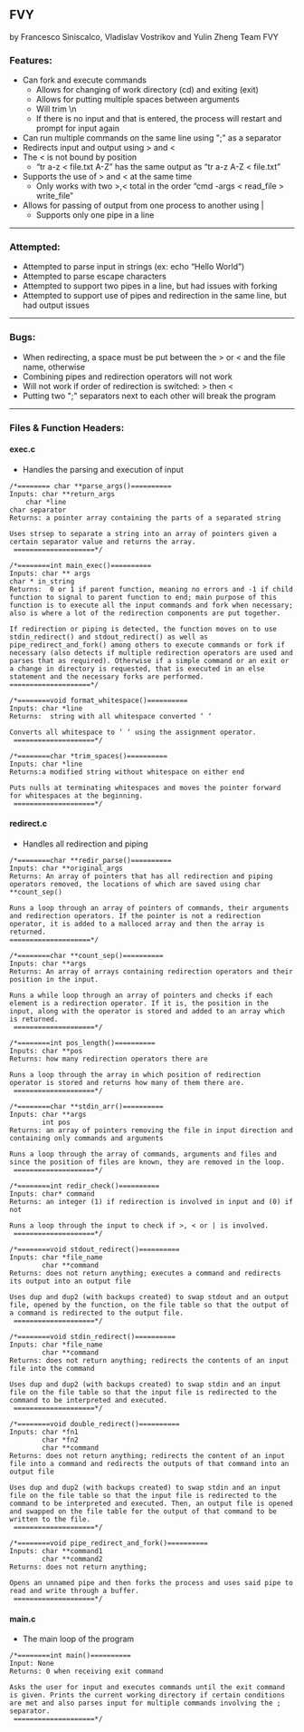 ## FVY
by Francesco Siniscalco, Vladislav Vostrikov and Yulin Zheng 
Team FVY

### Features:
- Can fork and execute commands 
    - Allows for changing of work directory (cd) and exiting (exit)
    - Allows for putting multiple spaces between arguments
    - Will trim \n 
    - If there is no input and that is entered, the process will restart and prompt for input again
- Can run multiple commands on the same line using ";" as a separator
- Redirects input and output using > and <
- The < is not bound by position
    - “tr a-z < file.txt A-Z” has the same output as “tr a-z A-Z < file.txt”
- Supports the use of > and < at the same time
	- Only works with two >,< total in the order “cmd -args < read_file > write_file”
- Allows for passing of output from one process to another using |
	- Supports only one pipe in a line

---

### Attempted:

- Attempted to parse input in strings (ex: echo “Hello World”)
- Attempted to parse escape characters
- Attempted to support two pipes in a line, but had issues with forking
- Attempted to support use of pipes and redirection in the same line, but had output issues

---

### Bugs:

- When redirecting, a space must be put between the > or < and the file name, otherwise
- Combining pipes and redirection operators will not work
- Will not work if order of redirection is switched: > then < 
- Putting two ";" separators next to each other will break the program

---

### Files & Function Headers:
#### exec.c
* Handles the parsing and execution of input
```
/*======== char **parse_args()==========
Inputs: char **return_args
	char *line
char separator
Returns: a pointer array containing the parts of a separated string

Uses strsep to separate a string into an array of pointers given a certain separator value and returns the array.
 ====================*/

/*========int main_exec()==========
Inputs: char ** args
char * in_string
Returns:  0 or 1 if parent function, meaning no errors and -1 if child function to signal to parent function to end; main purpose of this function is to execute all the input commands and fork when necessary; also is where a lot of the redirection components are put together.

If redirection or piping is detected, the function moves on to use stdin_redirect() and stdout_redirect() as well as pipe_redirect_and_fork() among others to execute commands or fork if necessary (also detects if multiple redirection operators are used and parses that as required). Otherwise if a simple command or an exit or a change in directory is requested, that is executed in an else statement and the necessary forks are performed.
====================*/

/*========void format_whitespace()==========
Inputs: char *line
Returns:  string with all whitespace converted ‘ ‘

Converts all whitespace to ‘ ‘ using the assignment operator.
 ====================*/

/*========char *trim_spaces()==========
Inputs: char *line
Returns:a modified string without whitespace on either end

Puts nulls at terminating whitespaces and moves the pointer forward for whitespaces at the beginning.
 ====================*/

```
#### redirect.c
* Handles all redirection and piping 
```
/*========char **redir_parse()==========
Inputs: char **original_args
Returns: An array of pointers that has all redirection and piping operators removed, the locations of which are saved using char **count_sep()

Runs a loop through an array of pointers of commands, their arguments and redirection operators. If the pointer is not a redirection operator, it is added to a malloced array and then the array is returned.
====================*/

/*========char **count_sep()==========
Inputs: char **args
Returns: An array of arrays containing redirection operators and their position in the input.

Runs a while loop through an array of pointers and checks if each element is a redirection operator. If it is, the position in the input, along with the operator is stored and added to an array which is returned.
 ====================*/

/*========int pos_length()==========
Inputs: char **pos
Returns: how many redirection operators there are

Runs a loop through the array in which position of redirection operator is stored and returns how many of them there are.
 ====================*/

/*========char **stdin_arr()==========
Inputs: char **args
        int pos
Returns: an array of pointers removing the file in input direction and containing only commands and arguments 

Runs a loop through the array of commands, arguments and files and since the position of files are known, they are removed in the loop.
 ====================*/

/*========int redir_check()==========
Inputs: char* command
Returns: an integer (1) if redirection is involved in input and (0) if not

Runs a loop through the input to check if >, < or | is involved.
 ====================*/

/*========void stdout_redirect()==========
Inputs: char *file_name
        char **command
Returns: does not return anything; executes a command and redirects its output into an output file

Uses dup and dup2 (with backups created) to swap stdout and an output file, opened by the function, on the file table so that the output of a command is redirected to the output file.
 ====================*/

/*========void stdin_redirect()==========
Inputs: char *file_name 
        char **command
Returns: does not return anything; redirects the contents of an input file into the command

Uses dup and dup2 (with backups created) to swap stdin and an input file on the file table so that the input file is redirected to the command to be interpreted and executed.
 ====================*/

/*========void double_redirect()==========
Inputs: char *fn1
        char *fn2
        char **command 
Returns: does not return anything; redirects the content of an input file into a command and redirects the outputs of that command into an output file

Uses dup and dup2 (with backups created) to swap stdin and an input file on the file table so that the input file is redirected to the command to be interpreted and executed. Then, an output file is opened and swapped on the file table for the output of that command to be written to the file.
 ====================*/

/*========void pipe_redirect_and_fork()==========
Inputs: char **command1
        char **command2
Returns: does not return anything; 

Opens an unnamed pipe and then forks the process and uses said pipe to read and write through a buffer.
 ====================*/
```

#### main.c
* The main loop of the program
```
/*========int main()==========
Input: None
Returns: 0 when receiving exit command

Asks the user for input and executes commands until the exit command is given. Prints the current working directory if certain conditions are met and also parses input for multiple commands involving the ; separator. 
 ====================*/

```
